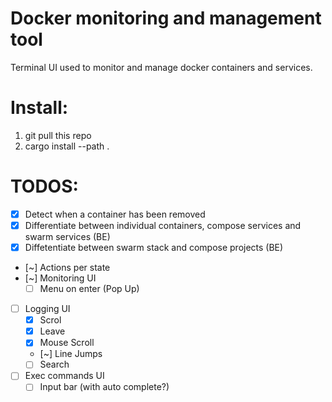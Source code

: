 # Docker monitoring and management tool

Terminal UI used to monitor and manage docker containers and services.

# Install:

1. git pull this repo
2. cargo install --path .

# TODOS:
- [X] Detect when a container has been removed
- [X] Differentiate between individual containers, compose services and swarm services (BE)
- [X] Diffetentiate between swarm stack and compose projects (BE)
- [~] Actions per state
- [~] Monitoring UI
    - [ ] Menu on enter (Pop Up)
- [ ] Logging UI
    - [X] Scrol
    - [X] Leave
    - [X] Mouse Scroll
    - [~] Line Jumps
    - [ ] Search
- [ ] Exec commands UI
    - [ ] Input bar (with auto complete?)
